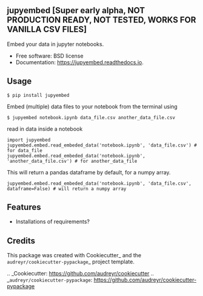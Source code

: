 jupyembed [Super early alpha, NOT PRODUCTION READY, NOT TESTED, WORKS FOR VANILLA CSV FILES]
---------


Embed your data in jupyter notebooks.


* Free software: BSD license
* Documentation: https://jupyembed.readthedocs.io.


Usage
--------

```
$ pip install jupyembed
```

Embed (multiple) data files to your notebook from the terminal using
```
$ jupyembed notebook.ipynb data_file.csv another_data_file.csv
```

read in data inside a notebook

```
import jupyembed
jupyembed.embed.read_embeded_data('notebook.ipynb', 'data_file.csv') # for data_file
jupyembed.embed.read_embeded_data('notebook.ipynb', 'another_data_file.csv') # for another_data_file

```

This will return a pandas dataframe by default, for a numpy array.

```
jupyembed.embed.read_embeded_data('notebook.ipynb', 'data_file.csv', dataframe=False) # will return a numpy array

```
Features
--------

* Installations of requirements?

Credits
-------

This package was created with Cookiecutter_ and the `audreyr/cookiecutter-pypackage`_ project template.

.. _Cookiecutter: https://github.com/audreyr/cookiecutter
.. _`audreyr/cookiecutter-pypackage`: https://github.com/audreyr/cookiecutter-pypackage
